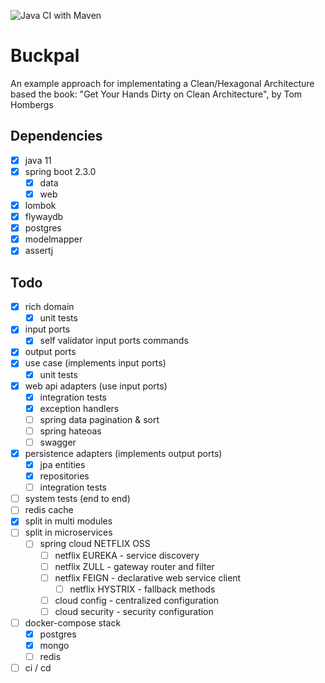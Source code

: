 ![Java CI with Maven](https://github.com/marcosvieirajr/buckpal-clean-architecture-spring/workflows/Java%20CI%20with%20Maven/badge.svg)

# Buckpal

An example approach for implementating a Clean/Hexagonal Architecture based the book: "Get Your Hands Dirty on Clean Architecture", by Tom Hombergs

## Dependencies

- [x] java 11
- [x] spring boot 2.3.0
    - [x] data
    - [x] web
- [x] lombok
- [x] flywaydb
- [x] postgres
- [x] modelmapper
- [x] assertj

## Todo

- [x] rich domain
    - [x] unit tests
- [x] input ports
    - [x] self validator input ports commands
- [x] output ports
- [x] use case (implements input ports)
    - [x] unit tests
- [x] web api adapters (use input ports)
    - [x] integration tests
    - [x] exception handlers
    - [ ] spring data pagination & sort
    - [ ] spring hateoas
    - [ ] swagger
- [x] persistence adapters (implements output ports)
    - [x] jpa entities
    - [x] repositories
    - [ ] integration tests
- [ ] system tests (end to end)
- [ ] redis cache
- [x] split in multi modules
- [ ] split in microservices
    - [ ] spring cloud NETFLIX OSS
        - [ ] netflix EUREKA - service discovery
        - [ ] netflix ZULL - gateway router and filter
        - [ ] netflix FEIGN - declarative web service client
            - [ ] netflix HYSTRIX - fallback methods
        - [ ] cloud config - centralized configuration
        - [ ] cloud security - security configuration
- [ ] docker-compose stack
    - [x] postgres
    - [x] mongo
    - [ ] redis
- [ ] ci / cd
